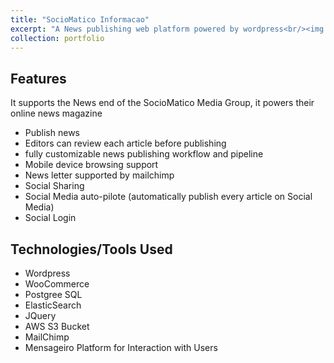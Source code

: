 ```yaml
---
title: "SocioMatico Informacao"
excerpt: "A News publishing web platform powered by wordpress<br/><img src='/images/sociomatico.PNG'>"
collection: portfolio
---
```


## Features

It supports the News end of the SocioMatico Media Group, it powers their online news magazine
* Publish news 
* Editors can review each article before publishing
* fully customizable news publishing workflow and pipeline
* Mobile device browsing support
* News letter supported by mailchimp
* Social Sharing 
* Social Media auto-pilote (automatically publish every article on Social Media)
* Social Login


## Technologies/Tools Used
* Wordpress
* WooCommerce
* Postgree SQL
* ElasticSearch
* JQuery
* AWS S3 Bucket
* MailChimp
* Mensageiro Platform for Interaction with Users